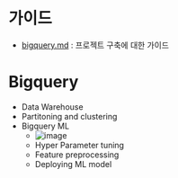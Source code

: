 # 가이드 
- [bigquery.md](bigquery.md) : 프로젝트 구축에 대한 가이드

# Bigquery
- Data Warehouse
- Partitoning and clustering
- Bigquery ML
  - ![image](https://user-images.githubusercontent.com/47103479/232515215-5597ee65-236b-43d7-a4f4-762357cefe5d.png)
  - Hyper Parameter tuning
  - Feature preprocessing
  - Deploying ML model
